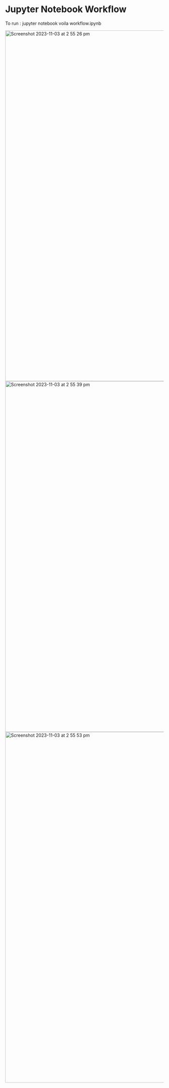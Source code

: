 # Jupyter Notebook Workflow
To run : 
jupyter notebook
voila workflow.ipynb

<img width="1110" alt="Screenshot 2023-11-03 at 2 55 26 pm" src="https://github.com/pixelperfect02/JupyterWorkflow/assets/50592586/1832e7e8-240a-4efa-b0fa-f24377be59fc">
<img width="1110" alt="Screenshot 2023-11-03 at 2 55 39 pm" src="https://github.com/pixelperfect02/JupyterWorkflow/assets/50592586/ac17ff38-ed1e-41c3-8c34-a6fde565de15">
<img width="1110" alt="Screenshot 2023-11-03 at 2 55 53 pm" src="https://github.com/pixelperfect02/JupyterWorkflow/assets/50592586/623b8012-2cc9-432e-a145-a8f502ff3e0a">



